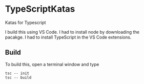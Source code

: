 # TypeScriptKatas
Katas for Typescript

I build this using VS Code. I had to install node by downloading the pacakge.
I had to install TypeScript in the VS Code extensions.

## Build
To build this, open a terminal window and type
```
tsc -- init
tsc -- build
```